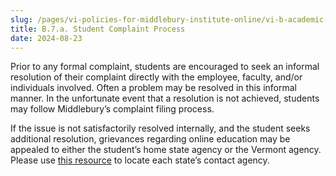 ```yaml
---
slug: /pages/vi-policies-for-middlebury-institute-online/vi-b-academic-policies/b-7-grievances/b-7-a-student-complaint-process
title: B.7.a. Student Complaint Process
date: 2024-08-23
---
```

Prior to any formal complaint, students are encouraged to seek an informal resolution of their complaint directly with the employee, faculty, and/or individuals involved. Often a problem may be resolved in this informal manner. In the unfortunate event that a resolution is not achieved, students may follow Middlebury’s complaint filing process.  

If the issue is not satisfactorily resolved internally, and the student seeks additional resolution, grievances regarding online education may be appealed to either the student’s home state agency or the Vermont agency. Please use [this resource](http://nc-sara.org/content/state-portal-agency-contacts) to locate each state’s contact agency.
